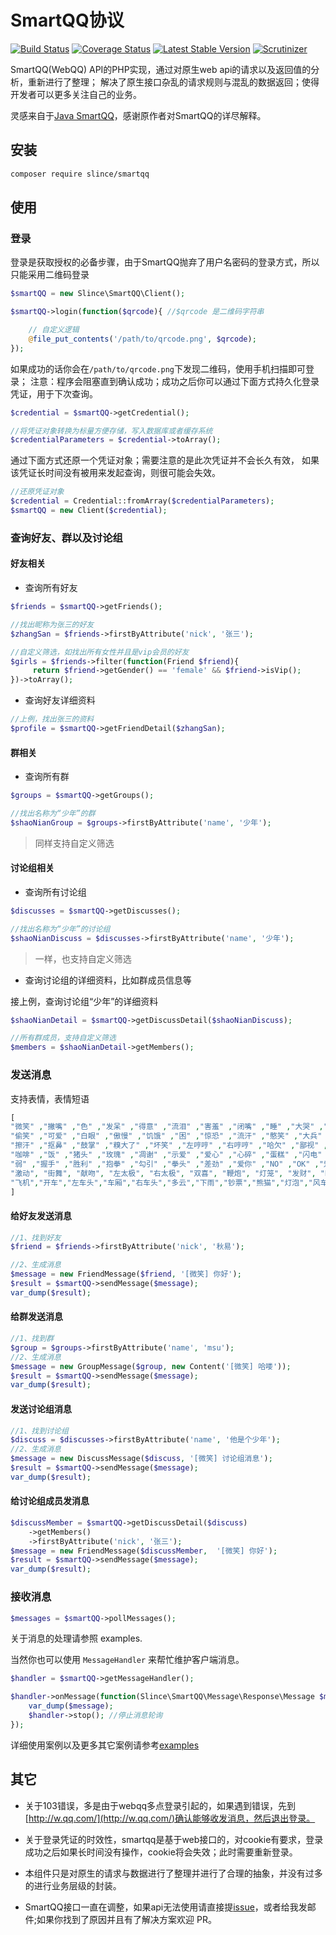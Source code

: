 # SmartQQ协议

[![Build Status](https://img.shields.io/travis/slince/smartqq/master.svg?style=flat-square)](https://travis-ci.org/slince/smartqq)
[![Coverage Status](https://img.shields.io/codecov/c/github/slince/smartqq.svg?style=flat-square)](https://codecov.io/github/slince/smartqq)
[![Latest Stable Version](https://img.shields.io/packagist/v/slince/smartqq.svg?style=flat-square&label=stable)](https://packagist.org/packages/slince/smartqq)
[![Scrutinizer](https://img.shields.io/scrutinizer/g/slince/smartqq.svg?style=flat-square)](https://scrutinizer-ci.com/g/slince/smartqq/?branch=master)

SmartQQ(WebQQ) API的PHP实现，通过对原生web api的请求以及返回值的分析，重新进行了整理；
解决了原生接口杂乱的请求规则与混乱的数据返回；使得开发者可以更多关注自己的业务。

灵感来自于[Java SmartQQ](https://github.com/ScienJus/smartqq)，感谢原作者对SmartQQ的详尽解释。

## 安装

```bash
composer require slince/smartqq
```

## 使用

### 登录

登录是获取授权的必备步骤，由于SmartQQ抛弃了用户名密码的登录方式，所以只能采用二维码登录

```php
$smartQQ = new Slince\SmartQQ\Client();

$smartQQ->login(function($qrcode){ //$qrcode 是二维码字符串

    // 自定义逻辑
    @file_put_contents('/path/to/qrcode.png', $qrcode);
});
```
如果成功的话你会在`/path/to/qrcode.png`下发现二维码，使用手机扫描即可登录；
注意：程序会阻塞直到确认成功；成功之后你可以通过下面方式持久化登录凭证，用于下次查询。

```php
$credential = $smartQQ->getCredential();

//将凭证对象转换为标量方便存储，写入数据库或者缓存系统
$credentialParameters = $credential->toArray();
```

通过下面方式还原一个凭证对象；需要注意的是此次凭证并不会长久有效，
如果该凭证长时间没有被用来发起查询，则很可能会失效。

```php
//还原凭证对象
$credential = Credential::fromArray($credentialParameters);
$smartQQ = new Client($credential);
```

### 查询好友、群以及讨论组

#### 好友相关

- 查询所有好友

```php
$friends = $smartQQ->getFriends();

//找出昵称为张三的好友
$zhangSan = $friends->firstByAttribute('nick', '张三');

//自定义筛选，如找出所有女性并且是vip会员的好友
$girls = $friends->filter(function(Friend $friend){
     return $friend->getGender() == 'female' && $friend->isVip();
})->toArray();
```

- 查询好友详细资料

```php
//上例，找出张三的资料
$profile = $smartQQ->getFriendDetail($zhangSan);
```

#### 群相关

- 查询所有群

```php
$groups = $smartQQ->getGroups();

//找出名称为“少年”的群
$shaoNianGroup = $groups->firstByAttribute('name', '少年');
```
> 同样支持自定义筛选

#### 讨论组相关

- 查询所有讨论组

```php
$discusses = $smartQQ->getDiscusses();

//找出名称为“少年”的讨论组
$shaoNianDiscuss = $discusses->firstByAttribute('name', '少年');
```
> 一样，也支持自定义筛选


- 查询讨论组的详细资料，比如群成员信息等

接上例，查询讨论组“少年”的详细资料

```php
$shaoNianDetail = $smartQQ->getDiscussDetail($shaoNianDiscuss);

//所有群成员，支持自定义筛选
$members = $shaoNianDetail->getMembers();
```

### 发送消息

支持表情，表情短语

```php
[
"微笑" ,"撇嘴" ,"色" ,"发呆" ,"得意" ,"流泪" ,"害羞" ,"闭嘴" ,"睡" ,"大哭" ,"尴尬" ,"发怒" ,"调皮" ,"呲牙" ,"惊讶" ,"难过" ,"酷" ,"冷汗" ,"抓狂" ,"吐",
"偷笑" ,"可爱" ,"白眼" ,"傲慢" ,"饥饿" ,"困" ,"惊恐" ,"流汗" ,"憨笑" ,"大兵" ,"奋斗" ,"咒骂" ,"疑问" ,"嘘" ,"晕" ,"折磨" ,"衰" ,"骷髅" ,"敲打" ,"再见",
"擦汗" ,"抠鼻" ,"鼓掌" ,"糗大了" ,"坏笑" ,"左哼哼" ,"右哼哼" ,"哈欠" ,"鄙视" ,"委屈" ,"快哭了" ,"阴险" ,"亲亲" ,"吓" ,"可怜" ,"菜刀" ,"西瓜" ,"啤酒" ,"篮球" ,"乒乓",
"咖啡" ,"饭" ,"猪头" ,"玫瑰" ,"凋谢" ,"示爱" ,"爱心" ,"心碎" ,"蛋糕" ,"闪电" ,"炸弹" ,"刀" ,"足球" ,"瓢虫" ,"便便" ,"月亮" ,"太阳" ,"礼物" ,"拥抱" ,"强",
"弱" ,"握手" ,"胜利" ,"抱拳" ,"勾引" ,"拳头" ,"差劲" ,"爱你" ,"NO" ,"OK" ,"爱情" ,"飞吻" ,"跳跳" ,"发抖" ,"怄火" ,"转圈" ,"磕头" ,"回头" ,"跳绳" ,"挥手",
"激动", "街舞", "献吻", "左太极", "右太极", "双喜", "鞭炮", "灯笼", "发财", "K歌", "购物", "邮件", "帅", "喝彩","祈祷","爆筋","棒棒糖","喝奶","下面","香蕉",
"飞机","开车","左车头","车厢","右车头","多云","下雨","钞票","熊猫","灯泡","风车","闹钟","打伞","彩球","钻戒","沙发","纸巾","药","手枪","青蛙"
]
```

#### 给好友发送消息

```php
//1、找到好友
$friend = $friends->firstByAttribute('nick', '秋易');

//2、生成消息
$message = new FriendMessage($friend, '[微笑] 你好');
$result = $smartQQ->sendMessage($message);
var_dump($result);
```

#### 给群发送消息

```php
//1、找到群
$group = $groups->firstByAttribute('name', 'msu');
//2、生成消息
$message = new GroupMessage($group, new Content('[微笑] 哈喽'));
$result = $smartQQ->sendMessage($message);
var_dump($result);
```

#### 发送讨论组消息

```php
//1、找到讨论组
$discuss = $discusses->firstByAttribute('name', '他是个少年');
//2、生成消息
$message = new DiscussMessage($discuss, '[微笑] 讨论组消息');
$result = $smartQQ->sendMessage($message);
var_dump($result);
```

#### 给讨论组成员发消息

```php
$discussMember = $smartQQ->getDiscussDetail($discuss)
    ->getMembers()
    ->firstByAttribute('nick', '张三');
$message = new FriendMessage($discussMember,  '[微笑] 你好');
$result = $smartQQ->sendMessage($message);
var_dump($result);
```

### 接收消息

```php
$messages = $smartQQ->pollMessages();
```
关于消息的处理请参照 examples.

当然你也可以使用 `MessageHandler` 来帮忙维护客户端消息。

```php
$handler = $smartQQ->getMessageHandler();

$handler->onMessage(function(Slince\SmartQQ\Message\Response\Message $message $message) use ($hander){
    var_dump($message);
    $handler->stop(); //停止消息轮询
});
```

详细使用案例以及更多其它案例请参考[examples](./examples)


## 其它

- 关于103错误，多是由于webqq多点登录引起的，如果遇到错误，先到[http://w.qq.com/](http://w.qq.com/)确认能够收发消息，然后退出登录。

- 关于登录凭证的时效性，smartqq是基于web接口的，对cookie有要求，登录成功之后如果长时间没有操作，cookie将会失效；此时需要重新登录。

- 本组件只是对原生的请求与数据进行了整理并进行了合理的抽象，并没有过多的进行业务层级的封装。

- SmartQQ接口一直在调整，如果api无法使用请直接提[issue](https://github.com/slince/smartqq/issues/new)，或者给我发邮件;如果你找到了原因并且有了解决方案欢迎 PR。
